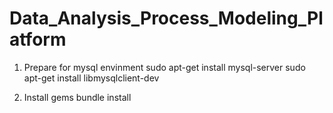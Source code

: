 # Data_Analysis_Process_Modeling_Platform

1. Prepare for mysql envinment
sudo apt-get install mysql-server
sudo apt-get install libmysqlclient-dev

2. Install gems 
bundle install

